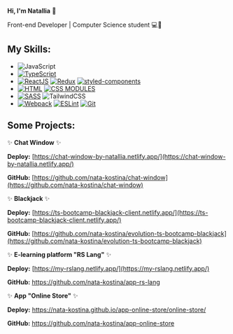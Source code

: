 
**Hi, I'm Natallia** 👋

Front-end Developer | Computer Science student 💻👩


## My Skills:

 - ![JavaScript](https://img.shields.io/badge/JavaScript-323330?style=for-the-badge&logo=javascript&logoColor=F7DF1E)
 -  [![TypeScript](https://camo.githubusercontent.com/f21bb02dc199374863ec741cb9ccbf03064ddc5eaadf2783e453e232ed5cb86a/68747470733a2f2f696d672e736869656c64732e696f2f62616467652f2d547970655363726970742d3044313131373f7374796c653d666f722d7468652d6261646765266c6f676f3d54797065536372697074)](https://camo.githubusercontent.com/f21bb02dc199374863ec741cb9ccbf03064ddc5eaadf2783e453e232ed5cb86a/68747470733a2f2f696d672e736869656c64732e696f2f62616467652f2d547970655363726970742d3044313131373f7374796c653d666f722d7468652d6261646765266c6f676f3d54797065536372697074)
 - [![ReactJS](https://camo.githubusercontent.com/aea14b46f525753037b77b64329d68232b1be0ff8400373e1487473415493cec/68747470733a2f2f696d672e736869656c64732e696f2f62616467652f2d52656163744a532d3044313131373f7374796c653d666f722d7468652d6261646765266c6f676f3d5265616374)](https://camo.githubusercontent.com/aea14b46f525753037b77b64329d68232b1be0ff8400373e1487473415493cec/68747470733a2f2f696d672e736869656c64732e696f2f62616467652f2d52656163744a532d3044313131373f7374796c653d666f722d7468652d6261646765266c6f676f3d5265616374)    [![Redux](https://camo.githubusercontent.com/fde43fe4ce0738decf0f2bcd449b9b1d2d059e4536929fa2b90b49e0b933813c/68747470733a2f2f696d672e736869656c64732e696f2f62616467652f2d52656475782d3044313131373f7374796c653d666f722d7468652d6261646765266c6f676f3d5265647578)](https://camo.githubusercontent.com/fde43fe4ce0738decf0f2bcd449b9b1d2d059e4536929fa2b90b49e0b933813c/68747470733a2f2f696d672e736869656c64732e696f2f62616467652f2d52656475782d3044313131373f7374796c653d666f722d7468652d6261646765266c6f676f3d5265647578) [![styled-components](https://camo.githubusercontent.com/5b80f1bee42089b84a51be06360501b9d7719272038707c66cbd6b1a8dc4afa1/68747470733a2f2f696d672e736869656c64732e696f2f62616467652f2d5374796c65645f436f6d706f6e656e742d3044313131373f7374796c653d666f722d7468652d6261646765266c6f676f3d7374796c6564253230636f6d706f6e656e7473)](https://camo.githubusercontent.com/5b80f1bee42089b84a51be06360501b9d7719272038707c66cbd6b1a8dc4afa1/68747470733a2f2f696d672e736869656c64732e696f2f62616467652f2d5374796c65645f436f6d706f6e656e742d3044313131373f7374796c653d666f722d7468652d6261646765266c6f676f3d7374796c6564253230636f6d706f6e656e7473) 
 -  [![HTML](https://camo.githubusercontent.com/fad697c86dca706974a691e32fae9d5f6fdaae2f7fb661d825e456f0bf9169be/68747470733a2f2f696d672e736869656c64732e696f2f62616467652f2d48544d4c2d3044313131373f7374796c653d666f722d7468652d6261646765266c6f676f3d68746d6c35)](https://camo.githubusercontent.com/fad697c86dca706974a691e32fae9d5f6fdaae2f7fb661d825e456f0bf9169be/68747470733a2f2f696d672e736869656c64732e696f2f62616467652f2d48544d4c2d3044313131373f7374796c653d666f722d7468652d6261646765266c6f676f3d68746d6c35)   [![CSS MODULES](https://camo.githubusercontent.com/4d9e6925a5d266740e9b148f432090eb9ebd9330997c564ccbc8ce775cf8ce41/68747470733a2f2f696d672e736869656c64732e696f2f62616467652f2d4353535f4d6f64756c65732d3044313131373f7374796c653d666f722d7468652d6261646765266c6f676f3d63737333)](https://camo.githubusercontent.com/4d9e6925a5d266740e9b148f432090eb9ebd9330997c564ccbc8ce775cf8ce41/68747470733a2f2f696d672e736869656c64732e696f2f62616467652f2d4353535f4d6f64756c65732d3044313131373f7374796c653d666f722d7468652d6261646765266c6f676f3d63737333)
 -  [![SASS](https://camo.githubusercontent.com/e19261c3f278be62c81c4deb58a79cf2a5f4f724a4d5bcf7595c90cfc50ce0d9/68747470733a2f2f696d672e736869656c64732e696f2f62616467652f2d534153532d3044313131373f7374796c653d666f722d7468652d6261646765266c6f676f3d73617373)](https://camo.githubusercontent.com/e19261c3f278be62c81c4deb58a79cf2a5f4f724a4d5bcf7595c90cfc50ce0d9/68747470733a2f2f696d672e736869656c64732e696f2f62616467652f2d534153532d3044313131373f7374796c653d666f722d7468652d6261646765266c6f676f3d73617373) ![TailwindCSS](https://img.shields.io/badge/tailwindcss-%2338B2AC.svg?style=for-the-badge&logo=tailwind-css&logoColor=white)
 - [![Webpack](https://camo.githubusercontent.com/bfa16bd4ed5124cbe242c732d8f692140d885db41114be989bf8270b3fd49813/68747470733a2f2f696d672e736869656c64732e696f2f62616467652f2d5765627061636b2d3044313131373f7374796c653d666f722d7468652d6261646765266c6f676f3d5765627061636b)](https://camo.githubusercontent.com/bfa16bd4ed5124cbe242c732d8f692140d885db41114be989bf8270b3fd49813/68747470733a2f2f696d672e736869656c64732e696f2f62616467652f2d5765627061636b2d3044313131373f7374796c653d666f722d7468652d6261646765266c6f676f3d5765627061636b)  [![ESLint](https://camo.githubusercontent.com/0d2681d6bfd007a1f0eed4ad6c570a104aa9bd908a5f3bbb8363f8fbee1cb2d7/68747470733a2f2f696d672e736869656c64732e696f2f62616467652f2d45534c696e742d3044313131373f7374796c653d666f722d7468652d6261646765266c6f676f3d45534c696e74)](https://camo.githubusercontent.com/0d2681d6bfd007a1f0eed4ad6c570a104aa9bd908a5f3bbb8363f8fbee1cb2d7/68747470733a2f2f696d672e736869656c64732e696f2f62616467652f2d45534c696e742d3044313131373f7374796c653d666f722d7468652d6261646765266c6f676f3d45534c696e74)  [![Git](https://camo.githubusercontent.com/a77b56376c8b4d7b90352deda9b338828a5b1b94b7fdb1b9aa24765f27b92e38/68747470733a2f2f696d672e736869656c64732e696f2f62616467652f2d4769742d3044313131373f7374796c653d666f722d7468652d6261646765266c6f676f3d476974)](https://camo.githubusercontent.com/a77b56376c8b4d7b90352deda9b338828a5b1b94b7fdb1b9aa24765f27b92e38/68747470733a2f2f696d672e736869656c64732e696f2f62616467652f2d4769742d3044313131373f7374796c653d666f722d7468652d6261646765266c6f676f3d476974)

## Some Projects:
 
 ✨ **Chat Window** ✨
 
**Deploy:** [https://chat-window-by-natallia.netlify.app/](https://chat-window-by-natallia.netlify.app/)

**GitHub:** [https://github.com/nata-kostina/chat-window](https://github.com/nata-kostina/chat-window)

 ✨ **Blackjack** ✨
 
**Deploy:** [https://ts-bootcamp-blackjack-client.netlify.app/](https://ts-bootcamp-blackjack-client.netlify.app/)

**GitHub:** [https://github.com/nata-kostina/evolution-ts-bootcamp-blackjack](https://github.com/nata-kostina/evolution-ts-bootcamp-blackjack)

 ✨ **E-learning platform "RS Lang"** ✨
 
**Deploy:** [https://my-rslang.netlify.app/](https://my-rslang.netlify.app/)

**GitHub:** https://github.com/nata-kostina/app-rs-lang

 ✨ **App "Online Store"** ✨
 
**Deploy:** https://nata-kostina.github.io/app-online-store/online-store/

**GitHub:** https://github.com/nata-kostina/app-online-store
